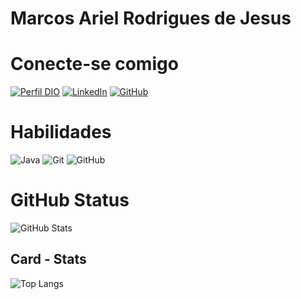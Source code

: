 # Marcos Ariel Rodrigues de Jesus   


# Conecte-se comigo
[![Perfil DIO](https://img.shields.io/badge/-Meu%20Perfil%20na%20DIO-30A3DC?style=for-the-badge)](https://web.dio.me/users/marcosariel_rj/) [![LinkedIn](https://img.shields.io/badge/LinkedIn-000?style=for-the-badge&logo=linkedin&logoColor=0E76A8)](https://www.linkedin.com/in/marcos-ariel-rodrigues-de-jesus-32795a49/) [![GitHub](https://img.shields.io/badge/GitHub-000?style=for-the-badge&logo=github&logoColor=30A3DC)](https://github.com/marcosarielrj)

# Habilidades
![Java](https://img.shields.io/badge/Java-000?style=for-the-badge&logo=java) ![Git](https://img.shields.io/badge/git-%23F05033.svg?style=for-the-badge&logo=git&logoColor=white) ![GitHub](https://img.shields.io/badge/github-%23121011.svg?style=for-the-badge&logo=github&logoColor=white)

# GitHub Status
![GitHub Stats](https://github-readme-stats.vercel.app/api?username=marcosarielrj&theme=transparent&bg_color=000&border_color=30A3DC&show_icons=true&icon_color=30A3DC&title_color=E94D5F&text_color=FFF) 

## Card - Stats
![Top Langs](https://github-readme-stats-git-masterrstaa-rickstaa.vercel.app/api/top-langs/?username=marcosarielrj&layout=compact&bg_color=000&border_color=30A3DC&title_color=E94D5F&text_color=FFF)
